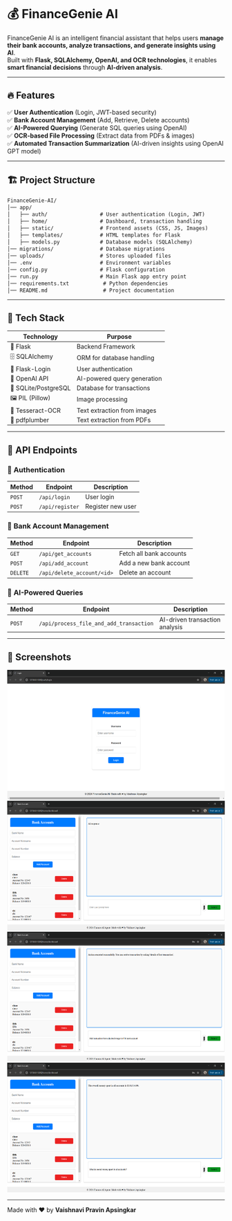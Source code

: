 # 💰 FinanceGenie AI 

FinanceGenie AI is an intelligent financial assistant that helps users **manage their bank accounts, analyze transactions, and generate insights using AI**.  
Built with **Flask, SQLAlchemy, OpenAI, and OCR technologies**, it enables **smart financial decisions** through **AI-driven analysis**.

---

## 🔥 Features  

✅ **User Authentication** (Login, JWT-based security)  
✅ **Bank Account Management** (Add, Retrieve, Delete accounts)  
✅ **AI-Powered Querying** (Generate SQL queries using OpenAI)  
✅ **OCR-based File Processing** (Extract data from PDFs & images)  
✅ **Automated Transaction Summarization** (AI-driven insights using OpenAI GPT model)  

---

## 🏗️ Project Structure  
```
FinanceGenie-AI/
│── app/
│   ├── auth/                 # User authentication (Login, JWT)
│   ├── home/                 # Dashboard, transaction handling
│   ├── static/               # Frontend assets (CSS, JS, Images)
│   ├── templates/            # HTML templates for Flask
│   ├── models.py             # Database models (SQLAlchemy)
│── migrations/               # Database migrations
│── uploads/                  # Stores uploaded files
│── .env                      # Environment variables
│── config.py                 # Flask configuration
│── run.py                    # Main Flask app entry point
│── requirements.txt           # Python dependencies
│── README.md                  # Project documentation
```

---

## 🚀 Tech Stack  

| Technology  | Purpose |
|------------|---------|
| 🐍 Flask | Backend Framework |
| 🗄️ SQLAlchemy | ORM for database handling |
| 🔐 Flask-Login | User authentication |
| 🤖 OpenAI API | AI-powered query generation |
| 🏦 SQLite/PostgreSQL | Database for transactions |
| 🖼️ PIL (Pillow) | Image processing |
| 📝 Tesseract-OCR | Text extraction from images |
| 📄 pdfplumber | Text extraction from PDFs |

---

## 🎯 API Endpoints  

### 🔹 **Authentication**
| Method | Endpoint | Description |
|--------|----------|-------------|
| `POST` | `/api/login` | User login |
| `POST` | `/api/register` | Register new user |

### 🔹 **Bank Account Management**
| Method | Endpoint | Description |
|--------|----------|-------------|
| `GET` | `/api/get_accounts` | Fetch all bank accounts |
| `POST` | `/api/add_account` | Add a new bank account |
| `DELETE` | `/api/delete_account/<id>` | Delete an account |

### 🔹 **AI-Powered Queries**
| Method | Endpoint | Description |
|--------|----------|-------------|
| `POST` | `/api/process_file_and_add_transaction` | AI-driven transaction analysis |

---
## 📸 Screenshots

<img src="https://github.com/VaishnaviApsingkar/FinanceGenie_AI/blob/bfe313c02a1b5f1bf5271c40ea6401b4279578aa/images/img1.png" alt="FinanceGenie Dashboard" width="600" height="300">

<img src="https://github.com/VaishnaviApsingkar/FinanceGenie_AI/blob/bfe313c02a1b5f1bf5271c40ea6401b4279578aa/images/img2.png" alt="FinanceGenie Dashboard" width="600" height="300">

<img src="https://github.com/VaishnaviApsingkar/FinanceGenie_AI/blob/966179ec06653c7bd43797ea926f76f2bd240723/images/img3.png" alt="FinanceGenie Dashboard" width="600" height="300">

<img src="https://github.com/VaishnaviApsingkar/FinanceGenie_AI/blob/966179ec06653c7bd43797ea926f76f2bd240723/images/img4.png" alt="FinanceGenie Dashboard" width="600" height="300">

---

Made with ❤️ by **Vaishnavi Pravin Apsingkar**



